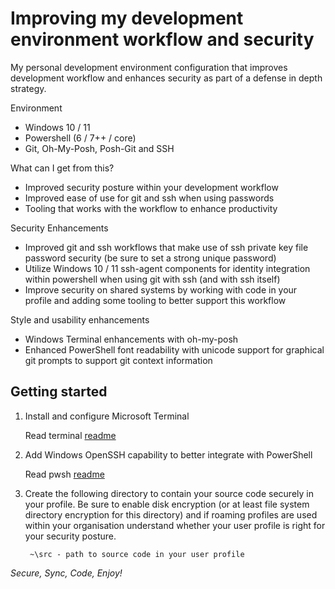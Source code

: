 # Improving my development environment workflow and security

My personal development environment configuration that improves development workflow and enhances security as part of a defense in depth strategy.

Environment

- Windows 10 / 11
- Powershell (6 / 7++ / core)
- Git, Oh-My-Posh, Posh-Git and SSH

What can I get from this?

- Improved security posture within your development workflow
- Improved ease of use for git and ssh when using passwords
- Tooling that works with the workflow to enhance productivity

Security Enhancements

- Improved git and ssh workflows that make use of ssh private key file password security (be sure to set a strong unique password)
- Utilize Windows 10 / 11 ssh-agent components for identity integration within powershell when using git with ssh (and with ssh itself)
- Improve security on shared systems by working with code in your profile and adding some tooling to better support this workflow

Style and usability enhancements

- Windows Terminal enhancements with oh-my-posh
- Enhanced PowerShell font readability with unicode support for graphical git prompts to support git context information

## Getting started

1. Install and configure Microsoft Terminal

    Read terminal [readme](/terminal/readme.md)
1. Add Windows OpenSSH capability to better integrate with PowerShell

   Read pwsh [readme](/pwsh/readme.md)

1. Create the following directory to contain your source code securely in your profile. Be sure to enable disk encryption (or at least file system directory encryption for this directory) and if roaming profiles are used within your organisation understand whether your user profile is right for your security posture.

   ```text
    ~\src - path to source code in your user profile
   ```

*Secure, Sync, Code, Enjoy!*
